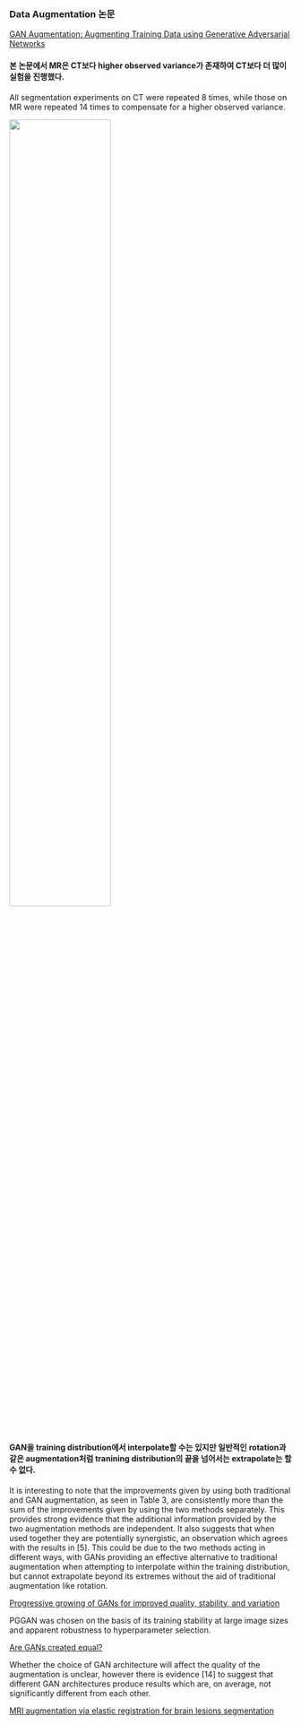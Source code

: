 ### Data Augmentation 논문

[GAN Augmentation: Augmenting Training Data using Generative Adversarial Networks](https://arxiv.org/pdf/1810.10863.pdf)

#### 본 논문에서 MR은 CT보다 higher observed variance가 존재하여 CT보다 더 많이 실험을 진행했다.

All segmentation experiments on CT were repeated 8 times, while those on MR were repeated 14 times to compensate for a higher observed variance.

<img src="https://github.com/Hyeseong0317/DataAugmentation/blob/main/images/synthesisbrain.JPG" width="60%">

#### GAN을 training distribution에서 interpolate할 수는 있지만 일반적인 rotation과 같은 augmentation처럼 tranining distribution의 끝을 넘어서는 extrapolate는 할 수 없다.

It is interesting to note that the improvements given by using both traditional and GAN augmentation, as seen in Table 3, are consistently more than the sum of the improvements given by using the two methods separately. This provides strong evidence that the additional information provided by the two augmentation methods are independent. It also suggests that when used together they are potentially synergistic, an observation which agrees with the results in [5]. This could be due to the two methods acting in different ways, with GANs providing an effective alternative to traditional augmentation when attempting to interpolate within the training distribution, but cannot extrapolate beyond its extremes without the aid of traditional augmentation like rotation.

[Progressive growing of GANs for improved quality, stability, and variation](https://arxiv.org/pdf/1710.10196.pdf)

PGGAN was chosen on the basis of its training stability at large image sizes and apparent robustness to hyperparameter selection.

[Are GANs created equal?](https://arxiv.org/pdf/1711.10337.pdf)

Whether the choice of GAN architecture will affect the quality of the augmentation is unclear, however there is evidence [14] to suggest that different GAN architectures produce results which are, on average, not significantly different from each other.

[MRI augmentation via elastic registration for brain lesions segmentation](https://link.springer.com/chapter/10.1007/978-3-319-75238-9_32)

